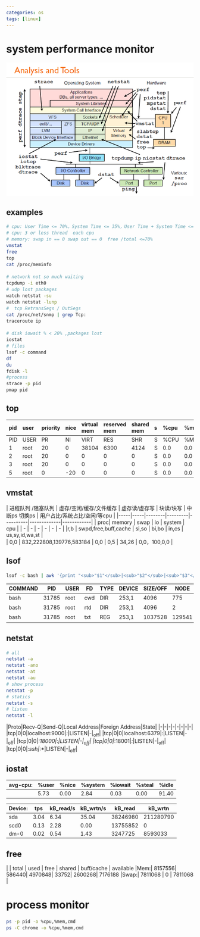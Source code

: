```yaml
---
categories: os
tags: [linux]    
---
```


# system performance monitor
![monitor_tools_linux](/assets/img/monitor_tools_linux.jpg)

## examples
```sh
# cpu: User Time <= 70%，System Time <= 35%，User Time + System Time <= 70%
# cpu: 3 or less thread  each cpu
# memory: swap in == 0 swap out == 0  free /total <=70%	 
vmstat 
free
top
cat /proc/meminfo

# network not so much waiting 
tcpdump -i eth0
# udp lost packages
watch netstat -su
watch netstat -lunp
#  tcp RetransSegs / OutSegs
cat /proc/net/snmp | grep Tcp:
traceroute ip 

# disk iowait % < 20% ,packages lost
iostat
# files
lsof -c command
df
du
fdisk -l
#process
strace -p pid
pmap pid
```


## top
 
| pid  | user | priority | nice | virtual mem | reserved mem | shared mem | s | %cpu | %mem | total time | command |
| :- | :- | :- | :- | :- | :- | :- | :- | :- | :- | :- | :- |
| PID | USER | PR | NI | VIRT  | RES  | SHR  | S |  %CPU |%MEM |  TIME+   | COMMAND      | 
|  1  | root | 20 |  0 |  38104| 6300 |  4124| S |  0.0  | 0.0 |  1:30.51 | systemd      |                                                                                                                   
|  2  | root | 20 |  0 |      0|  0   |   0  | S |  0.0  | 0.0 |  0:00.44 | kthreadd     |                                                                                                                  
|  3  | root | 20 |  0 |      0|  0   |   0  | S |  0.0  | 0.0 |  0:14.70 | ksoftirqd/0  |                                                                                                               
|  5  | root |  0 |-20 |      0|  0   |   0  | S |  0.0  | 0.0 |  0:00.00 | kworker/0:0H |        

## vmstat

| 进程队列 /阻塞队列 | 虚存/空闲/缓存/文件缓存 | 虚存读/虚存写 | 块读/块写 | 中断ps 切换ps | 用户占比/系统占比/空闲/等cpu |
|-----|-----|--------|---------|----------|-------------|------------|
| proc| memory | swap | io | system | cpu |
| - | - | - | - | - | - |
|r,b | swpd,free,buff,cache | si,so |   bi,bo  | in,cs | us,sy,id,wa,st |        
| 0,0 | 832,222808,139776,583184 | 0,0 | 0,5 | 34,26 | 0,0，100,0,0 |

## lsof
```sh
lsof -c bash | awk '{print "<sub>"$1"</sub>|<sub>"$2"</sub>|<sub>"$3"</sub>|<sub>"$4"</sub>|<sub>"$5"</sub>|<sub>"$6"</sub>|<sub>"$7"</sub>|<sub>"$8"</sub>|<sub>"$9"</sub>"}'
```
COMMAND|PID|USER|FD|TYPE|DEVICE|SIZE/OFF|NODE|NAME|
-|-|-|-|-|-|-|-|-|
bash|31785|root|cwd|DIR|253,1|4096|775|<sub>/root</sub>|
bash|31785|root|rtd|DIR|253,1|4096|2|<sub>/</sub>|
bash|31785|root|txt|REG|253,1|1037528|129541|<sub>/bin/bash</sub>|

## netstat 
```sh
# all
netstat -a 
netstat -ano
netstat -at
netstat -au
# show process
netstat -p
# statics
netstat -s
# listen
netstat -l
```

|Proto|Recv-Q|Send-Q|Local Address|Foreign Address|State|
|-|-|-|-|-|-|-|-|
|tcp|0|0|localhost:9000|*:*|LISTEN|-|<sub>off</sub>|
|tcp|0|0|localhost:6379|*:*|LISTEN|-|<sub>off</sub>|
|tcp|0|0|*:18000|*:*|LISTEN|-|<sub>off</sub>|
|tcp|0|0|*:18001|*:*|LISTEN|-|<sub>off</sub>|
|tcp|0|0|*:ssh|*:*|LISTEN|-|<sub>off</sub>|

## iostat

|avg-cpu:|%user|%nice|%system|%iowait|%steal|%idle|
|-|-|-|-|-|-|-|
||5.73|0.00|2.84|0.03|0.00|91.40|

|Device:|tps|kB_read/s|kB_wrtn/s|kB_read|kB_wrtn|
|-|-|-|-|-|-|
|sda|3.04|6.34|35.04|38246980|211280790|
|scd0|0.13|2.28|0.00|13755852|0|
|dm-0|0.02|0.54|1.43|3247725|8593033|

## free

| |       total  |      used   |     free   |   shared | buff/cache  | available
|Mem:|        8157556|      586440|     4970848|       33752|     2600268|     7176188
|Swap:|      7811068 |          0 |    7811068 |

# process monitor
```sh
ps -p pid -o %cpu,%mem,cmd
ps -C chrome -o %cpu,%mem,cmd
```